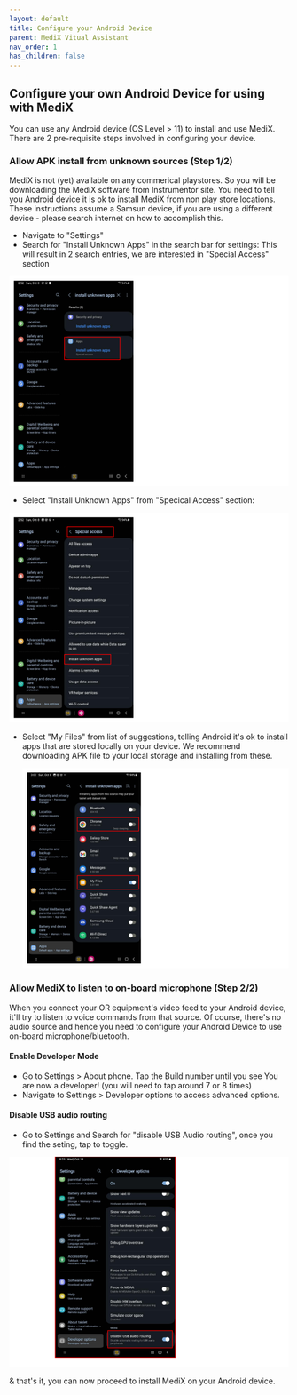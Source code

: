 ```yaml
---
layout: default
title: Configure your Android Device
parent: MediX Vitual Assistant
nav_order: 1
has_children: false
---
```


## Configure your own Android Device for using with MediX

You can use any Android device (OS Level > 11) to install and use MediX. There are 2 pre-requisite steps involved in configuring your device.

### Allow APK install from unknown sources (Step 1/2)

MediX is not (yet) available on any commerical playstores. So you will be downloading the MediX software from Instrumentor site. You need to tell you Android device it is ok to install MediX from non play store locations. These instructions assume a Samsun device, if you are using a different device - please search internet on how to accomplish this.

- Navigate to "Settings"
- Search for "Install Unknown Apps" in the search bar for settings: This will result in 2 search entries, we are interested in "Special Access" section

![Settings](/assets/images/medix/unknown-app-suggestions.png)

- Select "Install Unknown Apps" from "Specical Access" section:

![SpecialAccess](/assets/images/medix/special-access-unknown-apps.png)

- Select "My Files" from list of suggestions, telling Android it's ok to install apps that are stored locally on your device. We recommend downloading APK file to your local storage and installing from these.

  ![LocationSuggestions](/assets/images/medix/unknown-apps-selections.png)

### Allow MediX to listen to on-board microphone (Step 2/2)

When you connect your OR equipment's video feed to your Android device, it'll try to listen to voice commands from that source. Of course, there's no audio source and hence you need to configure your Android Device to use on-board microphone/bluetooth.

#### Enable Developer Mode

- Go to Settings > About phone. Tap the Build number until you see You are now a developer! (you will need to tap around 7 or 8 times)
- Navigate to Settings > Developer options to access advanced options.

#### Disable USB audio routing

- Go to Settings and Search for "disable USB Audio routing", once you find the seting, tap to toggle.

![disable_audio_routing](/assets/images/medix/medix-disable-audio-routing.png)

& that's it, you can now proceed to install MediX on your Android device.
